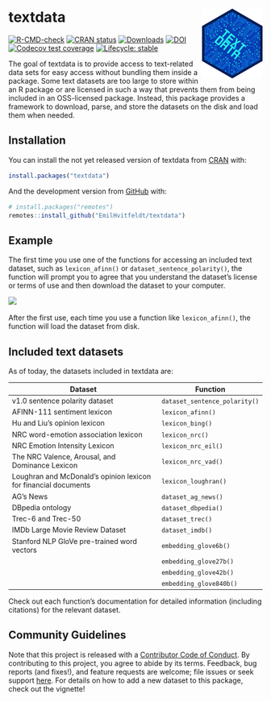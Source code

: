 
<!-- README.md is generated from README.Rmd. Please edit that file -->

# textdata <img src='man/figures/logo.png' align="right" height="139" />

<!-- badges: start -->

[![R-CMD-check](https://github.com/EmilHvitfeldt/textdata/actions/workflows/R-CMD-check.yaml/badge.svg)](https://github.com/EmilHvitfeldt/textdata/actions/workflows/R-CMD-check.yaml)
[![CRAN
status](https://www.r-pkg.org/badges/version/textdata)](https://CRAN.R-project.org/package=textdata)
[![Downloads](http://cranlogs.r-pkg.org/badges/textdata)](https://cran.r-project.org/package=textdata)
[![DOI](https://zenodo.org/badge/DOI/10.5281/zenodo.3244433.svg)](https://doi.org/10.5281/zenodo.3244433)
[![Codecov test
coverage](https://codecov.io/gh/EmilHvitfeldt/textdata/branch/master/graph/badge.svg)](https://codecov.io/gh/EmilHvitfeldt/textdata?branch=master)
[![Lifecycle:
stable](https://img.shields.io/badge/lifecycle-stable-brightgreen.svg)](https://www.tidyverse.org/lifecycle/#stable)
<!-- badges: end -->

The goal of textdata is to provide access to text-related data sets for
easy access without bundling them inside a package. Some text datasets
are too large to store within an R package or are licensed in such a way
that prevents them from being included in an OSS-licensed package.
Instead, this package provides a framework to download, parse, and store
the datasets on the disk and load them when needed.

## Installation

You can install the not yet released version of textdata from
[CRAN](https://CRAN.R-project.org) with:

``` r
install.packages("textdata")
```

And the development version from [GitHub](https://github.com/) with:

``` r
# install.packages("remotes")
remotes::install_github("EmilHvitfeldt/textdata")
```

## Example

The first time you use one of the functions for accessing an included
text dataset, such as `lexicon_afinn()` or
`dataset_sentence_polarity()`, the function will prompt you to agree
that you understand the dataset’s license or terms of use and then
download the dataset to your computer.

![](man/figures/textdata_demo.gif)

After the first use, each time you use a function like
`lexicon_afinn()`, the function will load the dataset from disk.

## Included text datasets

As of today, the datasets included in textdata are:

| Dataset                                                         | Function                      |
|-----------------------------------------------------------------|-------------------------------|
| v1.0 sentence polarity dataset                                  | `dataset_sentence_polarity()` |
| AFINN-111 sentiment lexicon                                     | `lexicon_afinn()`             |
| Hu and Liu’s opinion lexicon                                    | `lexicon_bing()`              |
| NRC word-emotion association lexicon                            | `lexicon_nrc()`               |
| NRC Emotion Intensity Lexicon                                   | `lexicon_nrc_eil()`           |
| The NRC Valence, Arousal, and Dominance Lexicon                 | `lexicon_nrc_vad()`           |
| Loughran and McDonald’s opinion lexicon for financial documents | `lexicon_loughran()`          |
| AG’s News                                                       | `dataset_ag_news()`           |
| DBpedia ontology                                                | `dataset_dbpedia()`           |
| Trec-6 and Trec-50                                              | `dataset_trec()`              |
| IMDb Large Movie Review Dataset                                 | `dataset_imdb()`              |
| Stanford NLP GloVe pre-trained word vectors                     | `embedding_glove6b()`         |
|                                                                 | `embedding_glove27b()`        |
|                                                                 | `embedding_glove42b()`        |
|                                                                 | `embedding_glove840b()`       |

Check out each function’s documentation for detailed information
(including citations) for the relevant dataset.

## Community Guidelines

Note that this project is released with a [Contributor Code of
Conduct](https://github.com/EmilHvitfeldt/textdata/blob/master/CODE_OF_CONDUCT.md).
By contributing to this project, you agree to abide by its terms.
Feedback, bug reports (and fixes!), and feature requests are welcome;
file issues or seek support
[here](http://github.com/EmilHvitfeldt/textdata/issues). For details on
how to add a new dataset to this package, check out the vignette!
